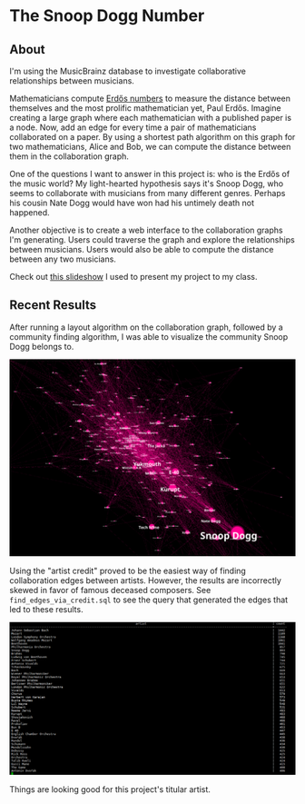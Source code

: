 # The Snoop Dogg Number

## About

I'm using the MusicBrainz database to investigate collaborative relationships between musicians.

Mathematicians compute [Erdős numbers](https://en.wikipedia.org/wiki/Erd%C5%91s_number) to measure the distance between themselves and the most prolific mathematician yet, Paul Erdős. Imagine creating a large graph where each mathematician with a published paper is a node. Now, add an edge for every time a pair of mathematicians collaborated on a paper. By using a shortest path algorithm on this graph for two mathematicians, Alice and Bob, we can compute the distance between them in the collaboration graph.

One of the questions I want to answer in this project is: who is the Erdős of the music world? My light-hearted hypothesis says it's Snoop Dogg, who seems to collaborate with musicians from many different genres. Perhaps his cousin Nate Dogg would have won had his untimely death not happened.

Another objective is to create a web interface to the collaboration graphs I'm generating. Users could traverse the graph and explore the relationships between musicians. Users would also be able to compute the distance between any two musicians.

Check out [this slideshow](https://docs.google.com/presentation/d/1XPBdZAUYaJDz9-o_QmASU8lSTGbGSa0s2BBSBlFMKFM/edit?usp=sharing) I used to present my project to my class.

## Recent Results

After running a layout algorithm on the collaboration graph, followed by a community finding algorithm, I was able to visualize the community Snoop Dogg belongs to.

![Alt text](viz/communities_yifanhu_6.png?raw=true "Snoop Dogg's community")

Using the "artist credit" proved to be the easiest way of finding collaboration edges between artists. However, the results are incorrectly skewed in favor of famous deceased composers. See `find_edges_via_credit.sql` to see the query that generated the edges that led to these results.

![Alt text](collaborator_count.png?raw=true "Collaborator counts based on the artist credit method of finding edges")

Things are looking good for this project's titular artist.
